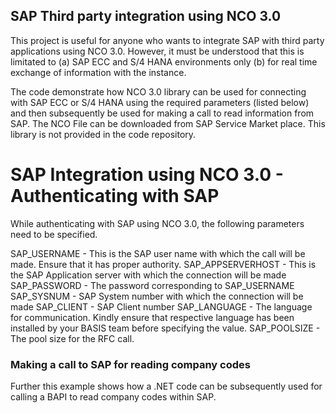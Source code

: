 ## SAP Third party integration using NCO 3.0
This project is useful for anyone who wants to integrate SAP with third party applications using NCO 3.0. However, it must be understood that this is limitated to (a) SAP ECC and S/4 HANA environments only (b) for real time exchange of information with the instance. 

The code demonstrate how NCO 3.0 library can be used for connecting with SAP ECC or S/4 HANA using the required parameters (listed below) and then subsequently be used for making a call to read information from SAP. The NCO File can be downloaded from SAP Service Market place. This library is not provided in the code repository. 

# SAP Integration using NCO 3.0 - Authenticating with SAP 
While authenticating with SAP using NCO 3.0, the following parameters need to be specified.

SAP_USERNAME - This is the SAP user name with which the call will be made. Ensure that it has proper authority. 
SAP_APPSERVERHOST - This is the SAP Application server with which the connection will be made
SAP_PASSWORD - The password corresponding to SAP_USERNAME
SAP_SYSNUM - SAP System number with which the connection will be made
SAP_CLIENT - SAP Client number 
SAP_LANGUAGE - The language for communication. Kindly ensure that respective language has been installed by your BASIS team before specifying the value. 
SAP_POOLSIZE - The pool size for the RFC call. 

### Making a call to SAP for reading company codes
Further this example shows how a .NET code can be subsequently used for calling a BAPI to read company codes within SAP. 
